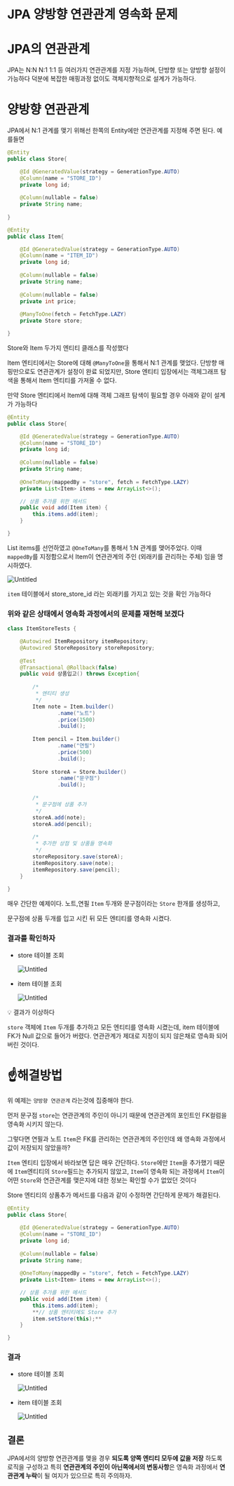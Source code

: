 # JPA 양방향 연관관계 영속화 문제

# JPA의 연관관계

JPA는 N:N N:1 1:1 등 여러가지 연관관계를 지정 가능하며, 단방향 또는 양방향 설정이 가능하다 덕분에 복잡한 매핑과정 없이도 객체지향적으로 설계가 가능하다.

# 양방향 연관관계

JPA에서 N:1 관계를 맺기 위해선 한쪽의 Entity에만 연관관계를 지정해 주면 된다. 예를들면

```java
@Entity
public class Store{

	@Id @GeneratedValue(strategy = GenerationType.AUTO)
	@Column(name = "STORE_ID")
	private long id;
	
	@Column(nullable = false)
	private String name;
	
}
```

```java
@Entity
public class Item{

	@Id @GeneratedValue(strategy = GenerationType.AUTO)
	@Column(name = "ITEM_ID")
	private long id;
	
	@Column(nullable = false)
	private String name;
	
	@Column(nullable = false)
	private int price;
	
	@ManyToOne(fetch = FetchType.LAZY)
	private Store store;

}
```

Store와 Item 두가지 엔티티 클래스를 작성했다

Item 엔티티에서는 Store에 대해 `@ManyToOne`을 통해서 N:1 관계를 맺었다. 단방향 매핑만으로도 연관관계가 설정이 완료 되었지만, Store 엔티티 입장에서는 객체그래프 탐색을 통해서 Item 엔티티를 가져올 수 없다.

만약 Store 엔티티에서 Item에 대해 객체 그래프 탐색이 필요할 경우 아래와 같이 설계가 가능하다

```java
@Entity
public class Store{

	@Id @GeneratedValue(strategy = GenerationType.AUTO)
	@Column(name = "STORE_ID")
	private long id;
	
	@Column(nullable = false)
	private String name;
	
	@OneToMany(mappedBy = "store", fetch = FetchType.LAZY)
	private List<Item> items = new ArrayList<>();

	// 상품 추가를 위한 메서드
	public void add(Item item) {
		this.items.add(item);
	}

}
```

List<Item> items를 선언하였고 `@OneToMany`를 통해서 1:N 관계를 맺어주었다. 이때 `mappedBy`를 지정함으로서 Item이 연관관계의 주인 (외래키를 관리하는 주체) 임을 명시하였다.

![Untitled](images/Untitled.png)

`item` 테이블에서 store_store_id 라는 외래키를 가지고 있는 것을 확인 가능하다

### 위와 같은 상태에서 영속화 과정에서의 문제를 재현해 보겠다

```java
class ItemStoreTests {

	@Autowired ItemRepository itemRepository;
	@Autowired StoreRepository storeRepository;
	
	@Test 
	@Transactional @Rollback(false)
	public void 상품입고() throws Exception{
		
		/*
		 * 엔티티 생성
		 */
		Item note = Item.builder()
				.name("노트")
				.price(1500)
				.build();
		
		Item pencil = Item.builder()
				.name("연필")
				.price(500)
				.build();
		
		Store storeA = Store.builder()
				.name("문구점")
				.build();
		
		/*
		 * 문구점에 상품 추가
		 */
		storeA.add(note);
		storeA.add(pencil);
		
		/*
		 * 추가한 상점 및 상품들 영속화 
		 */
		storeRepository.save(storeA);
		itemRepository.save(note);
		itemRepository.save(pencil);
	}
	
}
```

매우 간단한 예제이다. 노트,연필 `Item` 두개와 문구점이라는 `Store` 한개를 생성하고,

문구점에  상품 두개를 입고 시킨 뒤 모든 엔티티를 영속화 시켰다.

### 결과를 확인하자

- store 테이블 조회
    
    ![Untitled](images/Untitled%201.png)
    
- item 테이블 조회
    
    ![Untitled](images/Untitled%202.png)
    

<aside>
💡 결과가 이상하다

</aside>

`store` 객체에 `Item` 두개를 추가하고 모든 엔티티를 영속화 시켰는데, item 테이블에 FK가 Null 값으로 들어가 버렸다. 연관관계가 제대로 지정이 되지 않은채로 영속화 되어버린 것이다.

# ☝️해결방법

위 예제는 `양방향 연관관계` 라는것에 집중해야 한다.

먼저 문구점 `store`는 연관관계의 주인이 아니기 때문에 연관관계의 포인트인 FK컬럼을 영속화 시키지 않는다.

그렇다면 연필과 노트 `Item`은 FK를 관리하는 연관관계의 주인인데 왜 영속화 과정에서 값이 저장되지 않았을까?

`Item` 엔티티 입장에서 바라보면 답은 매우 간단하다. `Store`에만 `Item`을 추가했기 때문에 `Item`엔티티의 `Store`필드는 추가되지 않았고, `Item`이 영속화 되는 과정에서 `Item`이 어떤 `Store`와 연관관계를 맺은지에 대한 정보는 확인할 수가 없었던 것이다

Store 엔티티의 상품추가 메서드를 다음과 같이 수정하면 간단하게 문제가 해결된다.

```java
@Entity
public class Store{

	@Id @GeneratedValue(strategy = GenerationType.AUTO)
	@Column(name = "STORE_ID")
	private long id;
	
	@Column(nullable = false)
	private String name;
	
	@OneToMany(mappedBy = "store", fetch = FetchType.LAZY)
	private List<Item> items = new ArrayList<>();

	// 상품 추가를 위한 메서드
	public void add(Item item) {
		this.items.add(item);
		**// 상품 엔티티에도 Store 추가
		item.setStore(this);**
	}

}
```

### 결과

- store 테이블 조회
    
    ![Untitled](images/Untitled%201.png)
    
- item 테이블 조회
    
    ![Untitled](images/Untitled%203.png)
    

## 결론

JPA에서의 양방향 연관관계를 맺을 경우 **되도록 양쪽 엔티티 모두에 값을 저장** 하도록 로직을 구성하고 특히 **연관관계의 주인이 아닌쪽에서의 변동사항**은 영속화 과정에서 **연관관계 누락**이 될 여지가 있으므로 특히 주의하자.